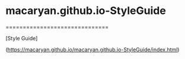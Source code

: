 # macaryan.github.io-StyleGuide
==============================

[Style Guide]

(https://macaryan.github.io/macaryan.github.io-StyleGuide/index.html)